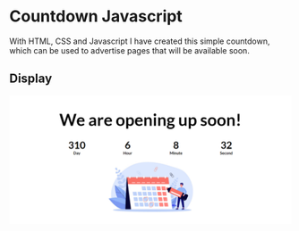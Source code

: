 # Countdown Javascript

With HTML, CSS and Javascript I have created this simple countdown, which can be used to advertise pages that will be available soon.

## Display
<img src='images/display.png'>
